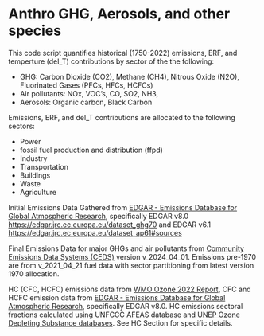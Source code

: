 # Anthro GHG, Aerosols, and other species 
This code script quantifies historical (1750-2022) emissions, ERF, and temperture (del_T) contributions by sector of the the following:
* GHG: 
Carbon Dioxide (CO2),
Methane (CH4),
Nitrous Oxide (N2O),
Fluorinated Gases (PFCs, HFCs, HCFCs)
* Air pollutants:
NOx,
VOC’s,
CO,
SO2,
NH3,
* Aerosols:
Organic carbon,
Black Carbon

Emissions, ERF, and del_T contributions are allocated to the following sectors:
* Power
* fossil fuel production and distribution (ffpd)
* Industry
* Transportation
* Buildings
* Waste
* Agriculture

Initial Emissions Data Gathered from [EDGAR - Emissions Database for Global Atmospheric Research](https://edgar.jrc.ec.europa.eu/emissions_data_and_maps), specifically EDGAR v8.0
https://edgar.jrc.ec.europa.eu/dataset_ghg70 and EDGAR v6.1 https://edgar.jrc.ec.europa.eu/dataset_ap61#sources

Final Emissions Data for major GHGs and air pollutants from [Community Emissions Data Systems (CEDS)](https://github.com/JGCRI/CEDS/blob/master/README.md) version v_2024_04_01. Emissions pre-1970 are from v_2021_04_21 fuel data with sector partitioning from latest version 1970 allocation.

HC (CFC, HCFC) emissions data from [WMO Ozone 2022 Report](https://csl.noaa.gov/assessments/ozone/2022/), CFC and HCFC emission data from [EDGAR - Emissions Database for Global Atmospheric Research](https://edgar.jrc.ec.europa.eu/emissions_data_and_maps), specifically EDGAR v8.0. HC emissions sectoral fractions calculated using UNFCCC AFEAS database and [UNEP Ozone Depleting Substance databases](https://ozone.unep.org/countries/data-table). See HC Section for specific details.
